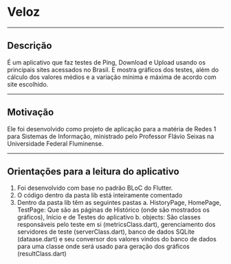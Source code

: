 # Veloz

---

## Descrição

É um aplicativo que faz testes de Ping, Download e Upload usando os principais sites acessados no Brasil. E mostra gráficos dos testes, além do cálculo dos valores médios e a variação mínima e máxima de acordo com site escolhido.

---

## Motivação

Ele foi desenvolvido como projeto de aplicação para a matéria de Redes 1 para Sistemas de Informação, ministrado pelo Professor Flávio Seixas na Universidade Federal Fluminense.

---

## Orientações para a leitura do aplicativo

1. Foi desenvolvido com base no padrão BLoC do Flutter.
2. O código dentro da pasta lib está inteiramente comentado
3. Dentro da pasta lib têm as seguintes pastas
  a. HistoryPage, HomePage, TestPage: Que são as páginas de Histórico (onde são mostrados os gráficos), Início e de Testes do aplicativo
  b. objects: São classes responsáveis pelo teste em si (metricsClass.dart), gerenciamento dos servidores de teste (serverClass.dart), banco de dados SQLite (dataase.dart) e seu conversor dos valores vindos do banco de dados para uma classe onde será usado para geração dos gráficos (resultClass.dart)
